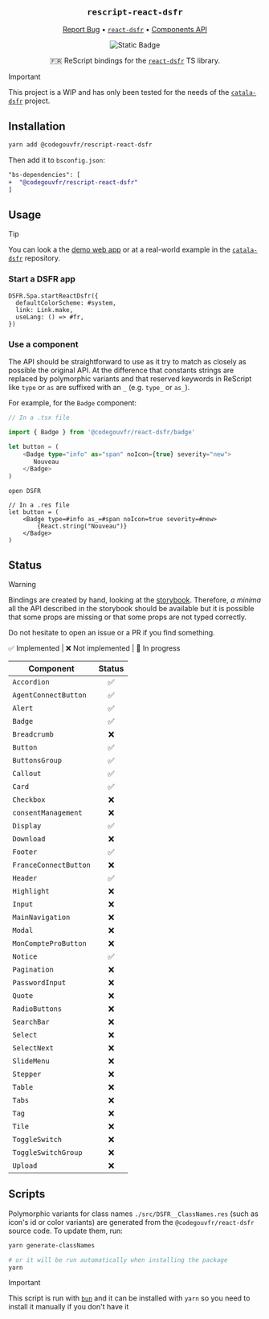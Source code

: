 <div align="center">
  <h3 align="center">
	<big><code>rescript-react-dsfr</code></big>
  </h3>
  <p align="center">
   <a href="https://github.com/codegouvfr/rescript-react-dsfr/issues">Report Bug</a>
   •
   <a href="https://github.com/codegouvfr/react-dsfr"><code>react-dsfr</code></a>
   •
   <a href="https://components.react-dsfr.codegouv.studio/">Components API</a>
  </p>

![Static Badge](https://img.shields.io/badge/%40codegouvfr%2Freact--dsfr-v1.2.1-blue)

🇫🇷 ReScript bindings for the
[`react-dsfr`](https://github.com/codegouvfr/react-dsfr) TS library.

</div>

> [!IMPORTANT]
> This project is a WIP and has only been tested for the needs of the
> [`catala-dsfr`](https://github.com/CatalaLang/catala-dsfr) project.

## Installation

```sh
yarn add @codegouvfr/rescript-react-dsfr
```

Then add it to `bsconfig.json`:

```diff
"bs-dependencies": [
+  "@codegouvfr/rescript-react-dsfr"
]
```

## Usage

> [!TIP]
> You can look a the [demo web
> app](https://github.com/codegouvfr/rescript-react-dsfr/tree/main/demo) or at
> a real-world example in the
> [`catala-dsfr`](https://github.com/CatalaLang/catala-dsfr) repository.

### Start a DSFR app

```rescript
DSFR.Spa.startReactDsfr({
  defaultColorScheme: #system,
  link: Link.make,
  useLang: () => #fr,
})
```

### Use a component

The API should be straightforward to use as it try to match as closely as
possible the original API. At the difference that constants strings are
replaced by polymorphic variants and that reserved keywords in ReScript like
`type` or `as` are suffixed with an `_` (e.g. `type_` or `as_`).

For example, for the `Badge` component:
```typescript
// In a .tsx file

import { Badge } from '@codegouvfr/react-dsfr/badge'

let button = (
    <Badge type="info" as="span" noIcon={true} severity="new">
       Nouveau 
    </Badge>
)
```

```rescript
open DSFR

// In a .res file
let button = (
    <Badge type=#info as_=#span noIcon=true severity=#new>
        {React.string("Nouveau")}
    </Badge>
)
```

## Status

> [!WARNING]
> Bindings are created by hand, looking at the
> [storybook](https://components.react-dsfr.codegouv.studio/). Therefore, _a
> minima_ all the API described in the storybook should be available but it is
> possible that some props are missing or that some props are not typed
> correctly.
> 
> Do not hesitate to open an issue or a PR if you find something.

✅ Implemented | ❌ Not implemented | 🚧 In progress

| Component             | Status |
| ---------             | :----: |
| `Accordion`           | ✅     |
| `AgentConnectButton`  | ✅     |
| `Alert`               | ✅     |
| `Badge`               | ✅     |
| `Breadcrumb`          | ❌     |
| `Button`              | ✅     |
| `ButtonsGroup`        | ✅     |
| `Callout`             | ✅     |
| `Card`                | ✅     |
| `Checkbox`            | ❌     |
| `consentManagement`   | ❌     |
| `Display`             | ✅     |
| `Download`            | ❌     |
| `Footer`              | ✅     |
| `FranceConnectButton` | ❌     |
| `Header`              | ✅     |
| `Highlight`           | ❌     |
| `Input`               | ❌     |
| `MainNavigation`      | ❌     |
| `Modal`               | ❌     |
| `MonCompteProButton`  | ❌     |
| `Notice`              | ✅     |
| `Pagination`          | ❌     |
| `PasswordInput`       | ❌     |
| `Quote`               | ❌     |
| `RadioButtons`        | ❌     |
| `SearchBar`           | ❌     |
| `Select`              | ❌     |
| `SelectNext`          | ❌     |
| `SlideMenu`           | ❌     |
| `Stepper`             | ❌     |
| `Table`               | ❌     |
| `Tabs`                | ❌     |
| `Tag`                 | ❌     |
| `Tile`                | ❌     |
| `ToggleSwitch`        | ❌     |
| `ToggleSwitchGroup`   | ❌     |
| `Upload`              | ❌     |

## Scripts

Polymorphic variants for class names `./src/DSFR__ClassNames.res` (such as
icon's id or color variants) are generated from the `@codegouvfr/react-dsfr`
source code. To update them, run:

```sh
yarn generate-classNames

# or it will be run automatically when installing the package
yarn 
```
> [!IMPORTANT]
> This script is run with [`bun`](https://bun.sh/) and it can be installed with
> `yarn` so you need to install it manually if you don't have it
